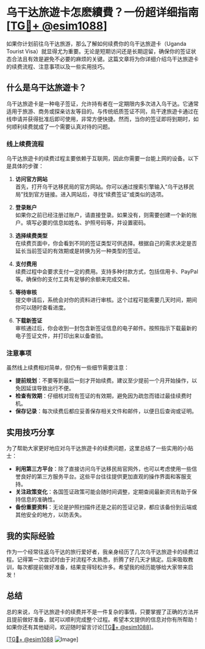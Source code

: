# 乌干达旅遊卡怎麽續費？一份超详细指南[[TG💪+ @esim1088](https://t.me/s/esim1088)]

如果你计划前往乌干达旅游，那么了解如何续费你的乌干达旅遊卡（Uganda Tourist Visa）就显得尤为重要。无论是短期访问还是长期逗留，确保你的签证状态合法且有效是避免不必要的麻烦的关键。这篇文章将为你详细介绍乌干达旅遊卡的续费流程、注意事项以及一些实用技巧。

## 什么是乌干达旅遊卡？

乌干达旅遊卡是一种电子签证，允许持有者在一定期限内多次进入乌干达。它通常适用于旅游、商务或探亲访友等目的。与传统纸质签证不同，烏干達旅遊卡通过在线申请并获得批准后即可使用，非常方便快捷。然而，当你的签证即将到期时，如何顺利续费就成了一个需要认真对待的问题。

### 线上续费流程

乌干达旅遊卡的续费过程主要依赖于互联网，因此你需要一台能上网的设备。以下是具体的步骤：

1. **访问官方网站**  
   首先，打开乌干达移民局的官方网站。你可以通过搜索引擎输入“乌干达移民局”找到官方链接。进入网站后，寻找“续费签证”或类似的选项。

2. **登录账户**  
   如果你之前已经注册过账户，请直接登录。如果没有，则需要创建一个新的账户。填写必要的信息如姓名、护照号码等，并设置密码。

3. **选择续费类型**  
   在续费页面中，你会看到不同的签证类型可供选择。根据自己的需求决定是否延长当前签证的有效期或是转换为另一种类型的签证。

4. **支付费用**  
   续费过程中会要求支付一定的费用。支持多种付款方式，包括信用卡、PayPal等。确保你的支付工具有足够的余额来完成交易。

5. **等待审核**  
   提交申请后，系统会对你的资料进行审核。这个过程可能需要几天时间，期间你可以随时查看进度。

6. **下载新签证**  
   审核通过后，你会收到一封包含新签证信息的电子邮件。按照指示下载最新的电子签证文件，并打印出来以备查验。

### 注意事项

虽然线上续费相对简单，但仍有一些细节需要注意：

- **提前规划**：不要等到最后一刻才开始续费。建议至少提前一个月开始操作，以免因延误导致出行不便。
- **检查有效期**：仔细核对现有签证的有效期，避免因为疏忽而错过最佳续费时机。
- **保存记录**：每次续费后都应妥善保存相关文件和邮件，以便日后查询或证明。

## 实用技巧分享

为了帮助大家更好地应对乌干达旅遊卡的续费问题，这里总结了一些实用的小贴士：

- **利用第三方平台**：除了直接访问乌干达移民局官网外，也可以考虑使用一些信誉良好的第三方服务平台。这些平台往往提供更加直观的操作界面和客服支持。
- **关注政策变化**：各国签证政策可能会随时间调整，定期查阅最新资讯有助于保持信息的准确性。
- **备份重要资料**：无论是护照扫描件还是之前的签证记录，都应该备份到云端或其他安全的地方，以防丢失。

## 我的实际经验

作为一个经常往返乌干达的旅行爱好者，我亲身经历了几次乌干达旅遊卡的续费过程。记得第一次尝试时由于对流程不太熟悉，折腾了好几天才搞定。后来吸取教训，每次都提前做好准备，结果变得轻松许多。希望我的经历能够给大家带来启发！

## 总结

总的来说，乌干达旅遊卡的续费并不是一件复杂的事情，只要掌握了正确的方法并且提前做好准备，就可以顺利完成整个过程。希望本文提供的信息对你有所帮助！如果你还有其他疑问，欢迎随时留言讨论[[TG💪+ @esim1088](https://t.me/s/esim1088)]。

[[TG💪+ @esim1088](https://t.me/s/esim1088) ![Image](https://i.postimg.cc/4NQfJmqS/Snipaste-2025-05-13-00-14-12.png)]